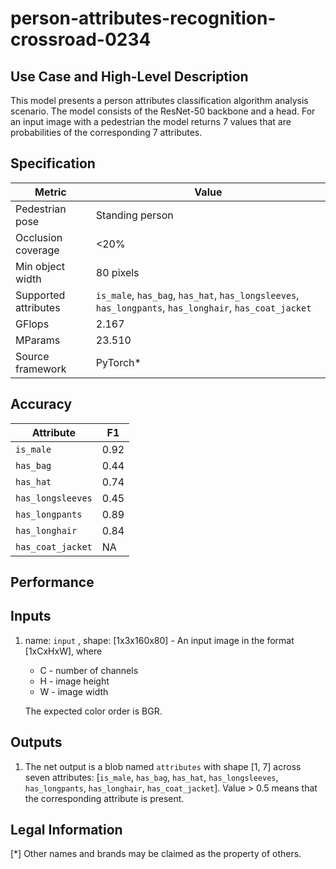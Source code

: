 # person-attributes-recognition-crossroad-0234

## Use Case and High-Level Description

This model presents a person attributes classification algorithm analysis scenario.
The model consists of the ResNet-50 backbone and a head. For an input image with a pedestrian the model returns 7 values
that are probabilities of the corresponding 7 attributes.

## Specification

| Metric                | Value                                                                                                 |
|-----------------------|-------------------------------------------------------------------------------------------------------|
| Pedestrian pose       | Standing person                                                                                       |
| Occlusion coverage    | <20%                                                                                                  |
| Min object width      | 80 pixels                                                                                             |
| Supported attributes  | `is_male`, `has_bag`, `has_hat`, `has_longsleeves`, `has_longpants`, `has_longhair`, `has_coat_jacket`|
| GFlops                | 2.167                                                                                                 |
| MParams               | 23.510                                                                                                |
| Source framework      | PyTorch\*                                                                                             |


## Accuracy

| Attribute         |  F1   |
|-------------------|-------|
| `is_male`         | 0.92  |
| `has_bag`         | 0.44  |
| `has_hat`         | 0.74  |
| `has_longsleeves` | 0.45  |
| `has_longpants`   | 0.89  |
| `has_longhair`    | 0.84  |
| `has_coat_jacket` |  NA   |

## Performance

## Inputs

1.  name: `input` , shape: [1x3x160x80] - An input image in the format [1xCxHxW], where

    - C - number of channels
    - H - image height
    - W - image width

    The expected color order is BGR.


## Outputs

1.  The net output is a blob named `attributes` with shape [1, 7] across seven attributes:
    [`is_male`, `has_bag`, `has_hat`, `has_longsleeves`, `has_longpants`, `has_longhair`,
     `has_coat_jacket`].
    Value > 0.5 means that the corresponding attribute is present.


## Legal Information
[\*] Other names and brands may be claimed as the property of others.
